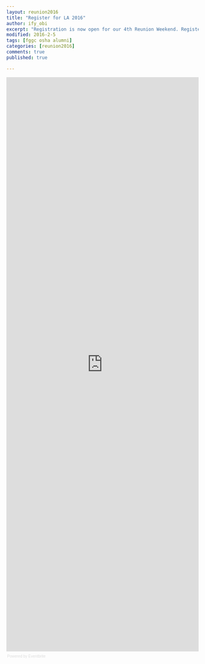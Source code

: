 ```yaml
---
layout: reunion2016
title: "Register for LA 2016"
author: ify_obi
excerpt: "Registration is now open for our 4th Reunion Weekend. Register Now and pay the Early Bird fee!"
modified: 2016-2-5
tags: [fggc osha alumni]
categories: [reunion2016]
comments: true
published: true

---
```

<div style="width:100%; text-align:left;" ><iframe  src="https://www.eventbrite.com/e/4th-reunion-weekend-fundraising-gala-registration-21184714050?ref=eweb" frameborder="0" height="1500" width="100%" vspace="0" hspace="0" marginheight="5" marginwidth="5" scrolling="auto" allowtransparency="true"></iframe><div style="font-family:Helvetica, Arial; font-size:10px; padding:5px 0 5px; margin:2px; width:100%; text-align:left;" ><a class="powered-by-eb" style="color: #dddddd; text-decoration: none;" target="_blank" href="http://www.eventbrite.com/r/eweb">Powered by Eventbrite</a></div></div>